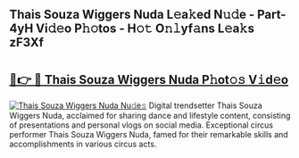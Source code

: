## Thais Souza Wiggers Nuda L𝚎a𝚔ed N𝚞𝚍e - Part-4yH Vi𝚍𝚎o P𝚑𝚘tos - H𝚘𝚝 O𝚗𝚕yf𝚊ns L𝚎a𝚔s zF3Xf

# <h2><a href="http://kfcl7x.oniu.top/?m=Thais+Souza+Wiggers+Nuda">🔗👉 🔴 Thais Souza Wiggers Nuda P𝚑ot𝚘𝚜 V𝚒d𝚎o</a></h2>

[![Thais Souza Wiggers Nuda Nu𝚍e𝚜](https://i.imgur.com/0qMVB7G.gif)](http://kfcl7x.oniu.top/?m=Thais+Souza+Wiggers+Nuda)
Digital trendsetter Thais Souza Wiggers Nuda, acclaimed for sharing dance and lifestyle content, consisting of presentations and personal vlogs on social media. Exceptional circus performer Thais Souza Wiggers Nuda, famed for their remarkable skills and accomplishments in various circus acts.  
